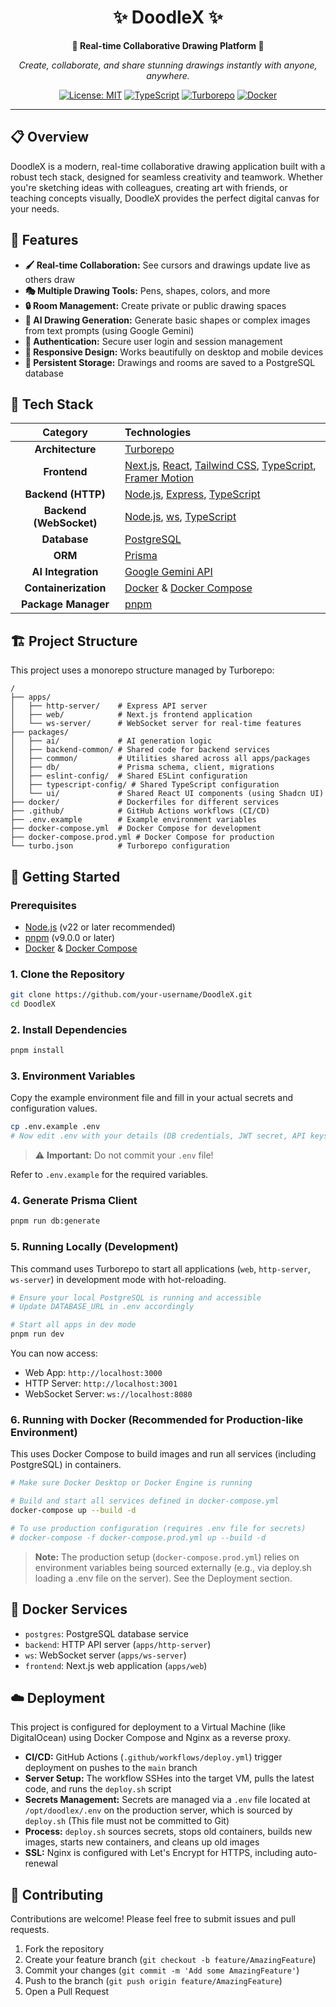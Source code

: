 <div align="center">
  
# ✨ DoodleX ✨

**🎨 Real-time Collaborative Drawing Platform 🎨**

*Create, collaborate, and share stunning drawings instantly with anyone, anywhere.*

[![License: MIT](https://img.shields.io/badge/License-MIT-blue.svg)](https://opensource.org/licenses/MIT)
[![TypeScript](https://img.shields.io/badge/TypeScript-5.7-blue?logo=typescript&logoColor=white)](https://www.typescriptlang.org/)
[![Turborepo](https://img.shields.io/badge/Turborepo-^2.4-orange?logo=turborepo&logoColor=white)](https://turbo.build/repo)
[![Docker](https://img.shields.io/badge/Docker-Ready-blue?logo=docker&logoColor=white)](https://www.docker.com/)

</div>

---

## 📋 Overview

DoodleX is a modern, real-time collaborative drawing application built with a robust tech stack, designed for seamless creativity and teamwork. Whether you're sketching ideas with colleagues, creating art with friends, or teaching concepts visually, DoodleX provides the perfect digital canvas for your needs.

## 🚀 Features

- **🖌️ Real-time Collaboration:** See cursors and drawings update live as others draw
- **🎭 Multiple Drawing Tools:** Pens, shapes, colors, and more
- **🔒 Room Management:** Create private or public drawing spaces
- **🤖 AI Drawing Generation:** Generate basic shapes or complex images from text prompts (using Google Gemini)
- **👤 Authentication:** Secure user login and session management
- **📱 Responsive Design:** Works beautifully on desktop and mobile devices
- **💾 Persistent Storage:** Drawings and rooms are saved to a PostgreSQL database

## 🔧 Tech Stack

<div align="center">

| Category | Technologies |
|:--------:|:-------------|
| **Architecture** | [Turborepo](https://turbo.build/repo) |
| **Frontend** | [Next.js](https://nextjs.org/), [React](https://reactjs.org/), [Tailwind CSS](https://tailwindcss.com/), [TypeScript](https://www.typescriptlang.org/), [Framer Motion](https://www.framer.com/motion/) |
| **Backend (HTTP)** | [Node.js](https://nodejs.org/), [Express](https://expressjs.com/), [TypeScript](https://www.typescriptlang.org/) |
| **Backend (WebSocket)** | [Node.js](https://nodejs.org/), [ws](https://github.com/websockets/ws), [TypeScript](https://www.typescriptlang.org/) |
| **Database** | [PostgreSQL](https://www.postgresql.org/) |
| **ORM** | [Prisma](https://www.prisma.io/) |
| **AI Integration** | [Google Gemini API](https://ai.google.dev/) |
| **Containerization** | [Docker](https://www.docker.com/) & [Docker Compose](https://docs.docker.com/compose/) |
| **Package Manager** | [pnpm](https://pnpm.io/) |

</div>

## 🏗️ Project Structure

This project uses a monorepo structure managed by Turborepo:

```
/
├── apps/
│   ├── http-server/    # Express API server
│   ├── web/            # Next.js frontend application
│   └── ws-server/      # WebSocket server for real-time features
├── packages/
│   ├── ai/             # AI generation logic
│   ├── backend-common/ # Shared code for backend services
│   ├── common/         # Utilities shared across all apps/packages
│   ├── db/             # Prisma schema, client, migrations
│   ├── eslint-config/  # Shared ESLint configuration
│   ├── typescript-config/ # Shared TypeScript configuration
│   └── ui/             # Shared React UI components (using Shadcn UI)
├── docker/             # Dockerfiles for different services
├── .github/            # GitHub Actions workflows (CI/CD)
├── .env.example        # Example environment variables
├── docker-compose.yml  # Docker Compose for development
├── docker-compose.prod.yml # Docker Compose for production
└── turbo.json          # Turborepo configuration
```

## 🏁 Getting Started

### Prerequisites

- [Node.js](https://nodejs.org/) (v22 or later recommended)
- [pnpm](https://pnpm.io/installation) (v9.0.0 or later)
- [Docker](https://www.docker.com/get-started) & [Docker Compose](https://docs.docker.com/compose/install/)

### 1. Clone the Repository

```bash
git clone https://github.com/your-username/DoodleX.git
cd DoodleX
```

### 2. Install Dependencies

```bash
pnpm install
```

### 3. Environment Variables

Copy the example environment file and fill in your actual secrets and configuration values.

```bash
cp .env.example .env
# Now edit .env with your details (DB credentials, JWT secret, API keys, etc.)
```

> ⚠️ **Important:** Do not commit your `.env` file!

Refer to `.env.example` for the required variables.

### 4. Generate Prisma Client

```bash
pnpm run db:generate
```

### 5. Running Locally (Development)

This command uses Turborepo to start all applications (`web`, `http-server`, `ws-server`) in development mode with hot-reloading.

```bash
# Ensure your local PostgreSQL is running and accessible
# Update DATABASE_URL in .env accordingly

# Start all apps in dev mode
pnpm run dev
```

You can now access:
- Web App: `http://localhost:3000`
- HTTP Server: `http://localhost:3001`
- WebSocket Server: `ws://localhost:8080`

### 6. Running with Docker (Recommended for Production-like Environment)

This uses Docker Compose to build images and run all services (including PostgreSQL) in containers.

```bash
# Make sure Docker Desktop or Docker Engine is running

# Build and start all services defined in docker-compose.yml
docker-compose up --build -d

# To use production configuration (requires .env file for secrets)
# docker-compose -f docker-compose.prod.yml up --build -d
```

> **Note:** The production setup (`docker-compose.prod.yml`) relies on environment variables being sourced externally (e.g., via deploy.sh loading a .env file on the server). See the Deployment section.

## 🐳 Docker Services

- `postgres`: PostgreSQL database service
- `backend`: HTTP API server (`apps/http-server`)
- `ws`: WebSocket server (`apps/ws-server`)
- `frontend`: Next.js web application (`apps/web`)

## ☁️ Deployment

This project is configured for deployment to a Virtual Machine (like DigitalOcean) using Docker Compose and Nginx as a reverse proxy.

- **CI/CD:** GitHub Actions (`.github/workflows/deploy.yml`) trigger deployment on pushes to the `main` branch
- **Server Setup:** The workflow SSHes into the target VM, pulls the latest code, and runs the `deploy.sh` script
- **Secrets Management:** Secrets are managed via a `.env` file located at `/opt/doodlex/.env` on the production server, which is sourced by `deploy.sh` (This file must not be committed to Git)
- **Process:** `deploy.sh` sources secrets, stops old containers, builds new images, starts new containers, and cleans up old images
- **SSL:** Nginx is configured with Let's Encrypt for HTTPS, including auto-renewal

## 🤝 Contributing

Contributions are welcome! Please feel free to submit issues and pull requests.

1. Fork the repository
2. Create your feature branch (`git checkout -b feature/AmazingFeature`)
3. Commit your changes (`git commit -m 'Add some AmazingFeature'`)
4. Push to the branch (`git push origin feature/AmazingFeature`)
5. Open a Pull Request